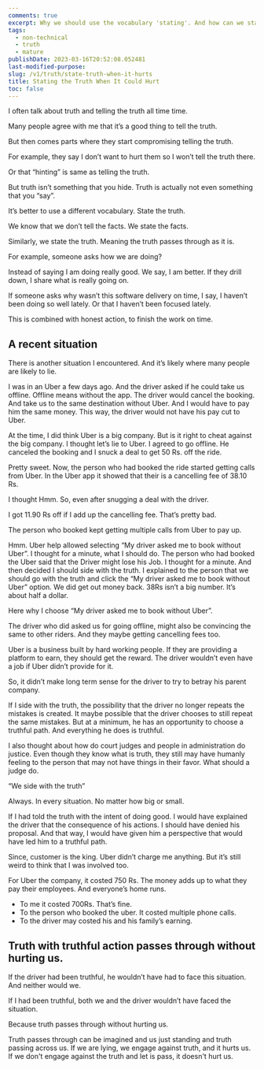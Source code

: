 ```yaml
---
comments: true
excerpt: Why we should use the vocabulary 'stating'. And how can we state the truth.
tags:
  - non-technical
  - truth
  - mature
publishDate: 2023-03-16T20:52:08.052481
last-modified-purpose:
slug: /v1/truth/state-truth-when-it-hurts
title: Stating the Truth When It Could Hurt
toc: false
---
```


I often talk about truth and telling the truth all time time.

Many people agree with me that it’s a good thing to tell the truth.

But then comes parts where they start compromising telling the truth.

For example, they say I don’t want to hurt them so I won’t tell the truth there.

Or that “hinting” is same as telling the truth.

But truth isn’t something that you hide. Truth is actually not even something that you “say”.

It’s better to use a different vocabulary. State the truth.

We know that we don’t tell the facts. We state the facts.

Similarly, we state the truth. Meaning the truth passes through as it is.

For example, someone asks how we are doing?

Instead of saying I am doing really good. We say, I am better. If they drill down, I share what is really going on.

If someone asks why wasn’t this software delivery on time, I say, I haven’t been doing so well lately. Or that I haven’t been focused lately.

This is combined with honest action, to finish the work on time.

## A recent situation

There is another situation I encountered. And it’s likely where many people are likely to lie.

I was in an Uber a few days ago. And the driver asked if he could take us offline. Offline means without the app. The driver would cancel the booking. And take us to the same destination without Uber. And I would have to pay him the same money. This way, the driver would not have his pay cut to Uber.

At the time, I did think Uber is a big company. But is it right to cheat against the big company. I thought let’s lie to Uber. I agreed to go offline. He canceled the booking and I snuck a deal to get 50 Rs. off the ride.

Pretty sweet. Now, the person who had booked the ride started getting calls from Uber. In the Uber app it showed that their is a cancelling fee of 38.10 Rs.

I thought Hmm. So, even after snugging a deal with the driver.

I got 11.90 Rs off if I add up the cancelling fee. That’s pretty bad.

The person who booked kept getting multiple calls from Uber to pay up.

Hmm. Uber help allowed selecting “My driver asked me to book without Uber”. I thought for a minute, what I should do. The person who had booked the Uber said that the Driver might lose his Job. I thought for a minute. And then decided I should side with the truth. I explained to the person that we should go with the truth and click the “My driver asked me to book without Uber” option. We did get out money back. 38Rs isn’t a big number. It’s about half a dollar.

Here why I choose “My driver asked me to book without Uber”.

The driver who did asked us for going offline, might also be convincing the same to other riders. And they maybe getting cancelling fees too.

Uber is a business built by hard working people. If they are providing a platform to earn, they should get the reward. The driver wouldn’t even have a job if Uber didn’t provide for it.

So, it didn’t make long term sense for the driver to try to betray his parent company.

If I side with the truth, the possibility that the driver no longer repeats the mistakes is created. It maybe possible that the driver chooses to still repeat the same mistakes. But at a minimum, he has an opportunity to choose a truthful path. And everything he does is truthful.

I also thought about how do court judges and people in administration do justice. Even though they know what is truth, they still may have humanly feeling to the person that may not have things in their favor. What should a judge do.

“We side with the truth”

Always. In every situation. No matter how big or small.

If I had told the truth with the intent of doing good. I would have explained the driver that the consequence of his actions. I should have denied his proposal. And that way, I would have given him a perspective that would have led him to a truthful path.

Since, customer is the king. Uber didn’t charge me anything. But it’s still weird to think that I was involved too.

For Uber the company, it costed 750 Rs. The money adds up to what they pay their employees. And everyone’s home runs.

- To me it costed 700Rs. That’s fine.
- To the person who booked the uber. It costed multiple phone calls.
- To the driver may costed his and his family’s earning.

## Truth with truthful action passes through without hurting us.

If the driver had been truthful, he wouldn’t have had to face this situation. And neither would we.

If I had been truthful, both we and the driver wouldn’t have faced the situation.

Because truth passes through without hurting us.

Truth passes through can be imagined and us just standing and truth passing across us. If we are lying, we engage against truth, and it hurts us. If we don't engage against the truth and let is pass, it doesn't hurt us.
